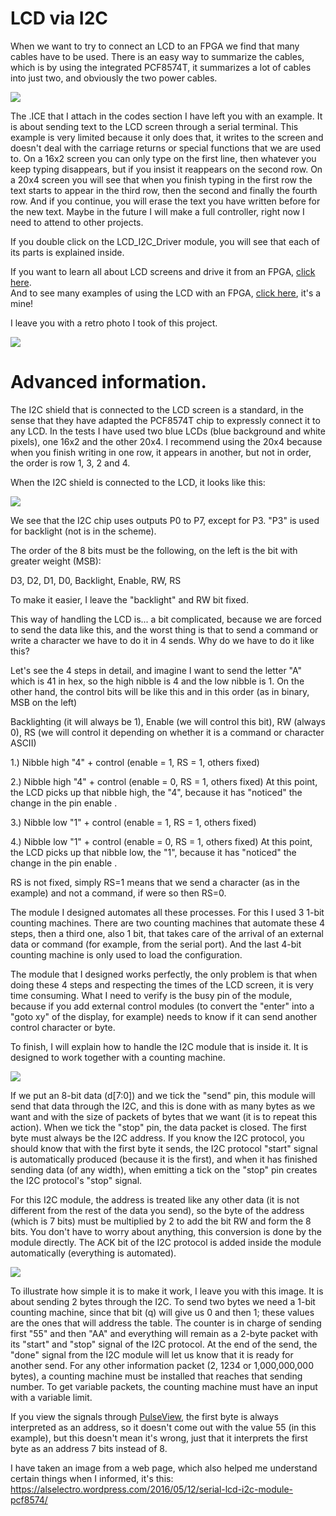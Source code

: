 # LCD via I2C

When we want to try to connect an LCD to an FPGA we find that many cables have to be used. There is an easy way to summarize the cables, which is by using the integrated PCF8574T, it summarizes a lot of cables into just two, and obviously the two power cables.

![](https://github.com/Democrito/repositorios/blob/master/Sensors/I2C/LCD/img/ex-serial-lcd-i2c.PNG)

The .ICE that I attach in the codes section I have left you with an example. It is about sending text to the LCD screen through a serial terminal. This example is very limited because it only does that, it writes to the screen and doesn't deal with the carriage returns or special functions that we are used to. On a 16x2 screen you can only type on the first line, then whatever you keep typing disappears, but if you insist it reappears on the second row. On a 20x4 screen you will see that when you finish typing in the first row the text starts to appear in the third row, then the second and finally the fourth row. And if you continue, you will erase the text you have written before for the new text. Maybe in the future I will make a full controller, right now I need to attend to other projects.

If you double click on the LCD_I2C_Driver module, you will see that each of its parts is explained inside.

If you want to learn all about LCD screens and drive it from an FPGA, [click here](https://github.com/Obijuan/Cuadernos-tecnicos-FPGAs-libres/wiki/Controlador-LCD-16x2).    
And to see many examples of using the LCD with an FPGA, [click here](https://github.com/cavearr/icecrystal/tree/master/examples), it's a mine!

I leave you with a retro photo I took of this project.

![](https://github.com/Democrito/repositorios/blob/master/Sensors/I2C/LCD/img/fotoExample.JPG)

# Advanced information.

The I2C shield that is connected to the LCD screen is a standard, in the sense that they have adapted the PCF8574T chip to expressly connect it to any LCD. In the tests I have used two blue LCDs (blue background and white pixels), one 16x2 and the other 20x4. I recommend using the 20x4 because when you finish writing in one row, it appears in another, but not in order, the order is row 1, 3, 2 and 4.

When the I2C shield is connected to the LCD, it looks like this:

![](https://github.com/Democrito/repositorios/blob/master/Sensors/I2C/LCD/img/config%20pinouts%20i2c%20lcd.png)

We see that the I2C chip uses outputs P0 to P7, except for P3. "P3" is used for backlight (not is in the scheme).

The order of the 8 bits must be the following, on the left is the bit with greater weight (MSB):

D3, D2, D1, D0, Backlight, Enable, RW, RS

To make it easier, I leave the "backlight" and RW bit fixed.

This way of handling the LCD is... a bit complicated, because we are forced to send the data like this, and the worst thing is that to send a command or write a character we have to do it in 4 sends. Why do we have to do it like this?

Let's see the 4 steps in detail, and imagine I want to send the letter "A" which is 41 in hex, so the high nibble is 4 and the low nibble is 1.
On the other hand, the control bits will be like this and in this order (as in binary, MSB on the left)

Backlighting (it will always be 1), Enable (we will control this bit), RW (always 0), RS (we will control it depending on whether it is a command or character ASCII)

1.) Nibble high "4" + control (enable = 1, RS = 1, others fixed)

2.) Nibble high "4" + control (enable = 0, RS = 1, others fixed) At this point, the LCD picks up that nibble high, the "4", because it has "noticed" the change in the pin enable .

3.) Nibble low "1" + control (enable = 1, RS = 1, others fixed)

4.) Nibble low "1" + control (enable = 0, RS = 1, others fixed)  At this point, the LCD picks up that nibble low, the "1", because it has "noticed" the change in the pin enable .

RS is not fixed, simply RS=1 means that we send a character (as in the example) and not a command, if were so then RS=0.

The module I designed automates all these processes. For this I used 3 1-bit counting machines. There are two counting machines that automate these 4 steps, then a third one, also 1 bit, that takes care of the arrival of an external data or command (for example, from the serial port). And the last 4-bit counting machine is only used to load the configuration.

The module that I designed works perfectly, the only problem is that when doing these 4 steps and respecting the times of the LCD screen, it is very time consuming. What I need to verify is the busy pin of the module, because if you add external control modules (to convert the "enter" into a "goto xy" of the display, for example) needs to know if it can send another control character or byte.

To finish, I will explain how to handle the I2C module that is inside it. It is designed to work together with a counting machine.

![](https://github.com/Democrito/repositorios/blob/master/Sensors/I2C/LCD/img/i2c%20only%20write.PNG)

If we put an 8-bit data (d[7:0]) and we tick the "send" pin, this module will send that data through the I2C, and this is done with as many bytes as we want and with the size of packets of bytes that we want (it is to repeat this action). When we tick the "stop" pin, the data packet is closed. The first byte must always be the I2C address. If you know the I2C protocol, you should know that with the first byte it sends, the I2C protocol "start" signal is automatically produced (because it is the first), and when it has finished sending data (of any width), when emitting a tick on the "stop" pin creates the I2C protocol's "stop" signal.

For this I2C module, the address is treated like any other data (it is not different from the rest of the data you send), so the byte of the address (which is 7 bits) must be multiplied by 2 to add the bit RW and form the 8 bits. You don't have to worry about anything, this conversion is done by the module directly. The ACK bit of the I2C protocol is added inside the module automatically (everything is automated).

![](https://github.com/Democrito/repositorios/blob/master/Sensors/I2C/LCD/img/ejemplo%20simple%20i2c.PNG)

To illustrate how simple it is to make it work, I leave you with this image. It is about sending 2 bytes through the I2C. To send two bytes we need a 1-bit counting machine, since that bit (q) will give us 0 and then 1; these values are the ones that will address the table. The counter is in charge of sending first "55" and then "AA" and everything will remain as a 2-byte packet with its "start" and "stop" signal of the I2C protocol. At the end of the send, the "done" signal from the I2C module will let us know that it is ready for another send. For any other information packet (2, 1234 or 1,000,000,000 bytes), a counting machine must be installed that reaches that sending number. To get variable packets, the counting machine must have an input with a variable limit.

If you view the signals through [PulseView](https://sigrok.org/doc/pulseview/0.4.1/manual.html), the first byte is always interpreted as an address, so it doesn't come out with the value 55 (in this example), but this doesn't mean it's wrong, just that it interprets the first byte as an address 7 bits instead of 8.

I have taken an image from a web page, which also helped me understand certain things when I informed, it's this: https://alselectro.wordpress.com/2016/05/12/serial-lcd-i2c-module-pcf8574/
